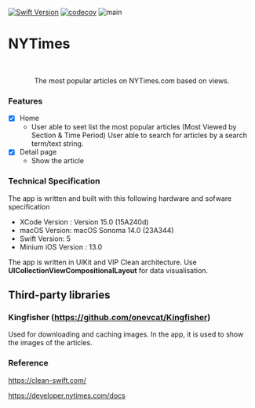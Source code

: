 [![Swift Version][swift-image]][swift-url]
[![codecov](https://codecov.io/github/KaungHtetWin/ny-times/graph/badge.svg?token=63Z33NUZ1A)](https://codecov.io/github/KaungHtetWin/ny-times)
![main](https://github.com/github/docs/actions/workflows/main.yml/badge.svg?branch=main)
# NYTimes
<br />
<p align="center">
  <p align="center">
    The most popular articles on NYTimes.com based on views.
  </p>
</p>

### Features

- [x] Home
    - User able to seet list the most popular articles (Most Viewed by Section & Time Period)
        User able to search for articles by a search term/text string.
- [x] Detail page
    - Show the article


### Technical Specification

The app is written and built with this following hardware and sofware specification

- XCode Version : Version 15.0 (15A240d)
- macOS Version: macOS Sonoma 14.0 (23A344)
- Swift Version: 5
- Minium iOS Version : 13.0

The app is written in UIKit and VIP Clean architecture.
Use **UICollectionViewCompositionalLayout** for data visualisation.

## Third-party libraries

### Kingfisher (https://github.com/onevcat/Kingfisher)
Used for downloading and caching images. In the app, it is used to show the images of the articles.

### Reference

https://clean-swift.com/

https://developer.nytimes.com/docs


[swift-image]:https://img.shields.io/badge/swift-5.0-orange.svg
[swift-url]: https://swift.org/
